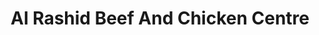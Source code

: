 ---
title: "Al Rashid Beef And Chicken Centre"
url: /karachi/al-rashid-beef-and-chicken-centre/
shop: Allgemein
---